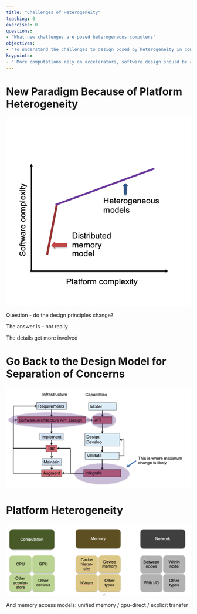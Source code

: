 ```yaml
---
title: "Challenges of Heterogeneity"
teaching: 0
exercises: 0
questions:
- "What new challenges are posed heterogeneous computers"
objectives:
- "To understand the challenges to design posed by heterogeneity in computers"
keypoints:
- " More computations rely on accelerators, software design should be cognizant of added constraints"
---
```



# New Paradigm Because of Platform Heterogeneity

![](img/scale.png)

Question \- do the design principles change?

The answer is – not really

The details get more involved

# Go Back to the Design Model for Separation of Concerns

![](img/sepcon2.png)

# Platform Heterogeneity

![](img/hetero.png)

And memory access models: unified memory / gpu\-direct / explicit transfer



